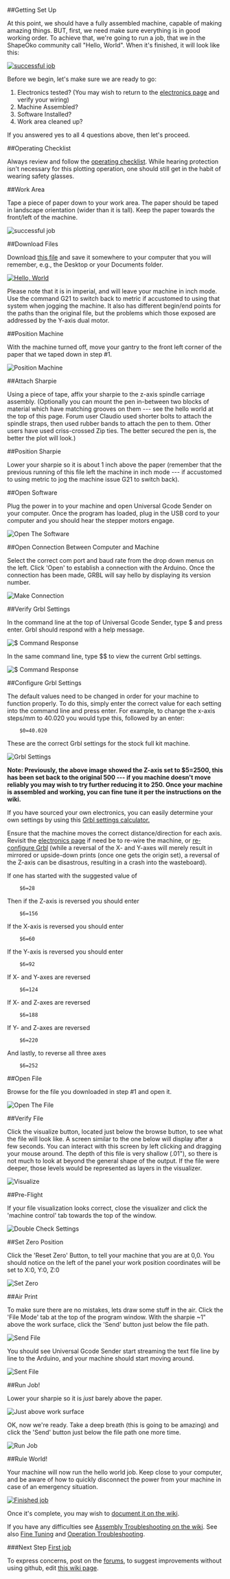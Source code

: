 ##Getting Set Up

At this point, we should have a fully assembled machine, capable of making amazing things. BUT, first, we need make sure everything is in good working order.  To achieve that, we're going to run a job, that we in the ShapeOko community call "Hello, World". When it's finished, it will look like this:

[![successful job](tPictures/so_2_helloworld_two_4.jpg)](Docs/content/tPictures/so_2_helloworld_two_16.jpg)

Before we begin, let's make sure we are ready to go:

1. Electronics tested? (You may wish to return to the [electronics page](electronics.html) and verify your wiring)
2. Machine Assembled?
3. Software Installed?
4. Work area cleaned up?


If you answered yes to all 4 questions above, then let's proceed.

##Operating Checklist

Always review and follow the [operating checklist](http://www.shapeoko.com/wiki/index.php/Operating_Checklist). While hearing protection isn't necessary for this plotting operation, one should still get in the habit of wearing safety glasses.

##Work Area

Tape a piece of paper down to your work area. The paper should be taped in landscape orientation (wider than it is tall). Keep the paper towards the front/left of the machine.

![successful job](helloworld/paper_tape.jpg)


##Download Files

Download [this file](http://docs.shapeoko.com/content/helloworld/helloworld2.nc) and save it somewhere to your computer that you will remember, e.g., the Desktop or your Documents folder. 

[![Hello, World](helloworld/file.png)](http://docs.shapeoko.com/content/helloworld/helloworld2.nc)

Please note that it is in imperial, and will leave your machine in inch mode. Use the command G21 to switch back to metric if accustomed to using that system when jogging the machine. It also has different begin/end points for the paths than the original file, but the problems which those exposed are addressed by the Y-axis dual motor.


##Position Machine

With the machine turned off, move your gantry to the front left corner of the paper that we taped down in step \#1.

![Position Machine](helloworld/gantry_lower_left.jpg)


##Attach Sharpie

Using a piece of tape, affix your sharpie to the z-axis spindle carriage assembly. (Optionally you can mount the pen in-between two blocks of material which have matching grooves on them --- see the hello world at the top of this page. Forum user Claudio used shorter bolts to attach the spindle straps, then used rubber bands to attach the pen to them. Other users have used criss-crossed Zip ties. The better secured the pen is, the better the plot will look.)


##Position Sharpie

Lower your sharpie so it is about 1 inch above the paper (remember that the previous running of this file left the machine in inch mode --- if accustomed to using metric to jog the machine issue G21 to switch back).


##Open Software

Plug the power in to your machine and open Universal Gcode Sender on your computer. Once the program has loaded, plug in the USB cord to your computer and you should hear the stepper motors engage.

![Open The Software](helloworld/ugs1.png)


##Open Connection Between Computer and Machine

Select the correct com port and baud rate from the drop down menus on the left.  Click 'Open' to establish a connection with the Arduino.  Once the connection has been made, GRBL will say hello by displaying its version number.

![Make Connection](helloworld/open_connection.png)


##Verify Grbl Settings

In the command line at the top of Universal Gcode Sender, type $ and press enter.  Grbl should respond with a help message.

![$ Command Response](helloworld/grbl_settings.png)

In the same command line, type $$ to view the current Grbl settings.

![$ Command Response](helloworld/grbl_config.png)


##Configure Grbl Settings

The default values need to be changed in order for your machine to function properly.  To do this, simply enter the correct value for each setting into the command line and press enter.  For example, to change the x-axis steps/mm to 40.020 you would type this, followed by an enter:

		$0=40.020

These are the correct Grbl settings for the stock full kit machine.

![Grbl Settings](helloworld/check_grbl_settings.png)

**Note: Previously, the above image showed the Z-axis set to $5=2500, this has been set back to the original 500 --- if you machine doesn't move reliably you may wish to try further reducing it to 250. Once your machine is assembled and working, you can fine tune it per the instructions on the wiki.**

If you have sourced your own electronics, you can easily determine your own settings by using this [Grbl settings calculator.](http://homepage.ntlworld.com/r.j.noble/ShapeOko/grblcalc/)

Ensure that the machine moves the correct distance/direction for each axis. Revisit the [electronics page](electronics.html) if need be to re-wire the machine, or [re-configure Grbl](http://www.shapeoko.com/wiki/index.php/Grbl#Invert_Bits) (while a reversal of the X- and Y-axes will merely result in mirrored or upside-down prints (once one gets the origin set), a reversal of the Z-axis can be disastrous, resulting in a crash into the wasteboard).

If one has started with the suggested value of

		$6=28
		
Then if the Z-axis is reversed you should enter

		$6=156
		
If the X-axis is reversed you should enter

		$6=60
		
If the Y-axis is reversed you should enter

		$6=92
		
If X- and Y-axes are reversed

		$6=124
		
If X- and Z-axes are reversed

		$6=188
		
If Y- and Z-axes are reversed

		$6=220
		
And lastly, to reverse all three axes

		$6=252



##Open File

Browse for the file you downloaded in step #1 and open it.

![Open The File](helloworld/ugs2.png)


##Verify File

Click the visualize button, located just below the browse button, to see what the file will look like. A screen similar to the one below will display after a few seconds. You can interact with this screen by left clicking and dragging your mouse around. The depth of this file is very shallow (.01"), so there is not much to look at beyond the general shape of the output. If the file were deeper, those levels would be represented as layers in the visualizer.

![Visualize](helloworld/ugs_visualize.png)


##Pre-Flight

If your file visualization looks correct, close the visualizer and click the 'machine control' tab towards the top of the window.

![Double Check Settings](helloworld/ugs3.png)


##Set Zero Position

Click the 'Reset Zero' Button, to tell your machine that you are at 0,0. You should notice on the left of the panel your work position coordinates will be set to X:0, Y:0, Z:0

![Set Zero](helloworld/ugs4.png)


##Air Print

To make sure there are no mistakes, lets draw some stuff in the air.  Click the 'File Mode' tab at the top of the program window. With the sharpie ~1" above the work surface, click the 'Send' button just below the file path.

![Send File](helloworld/run_job.png)

You should see Universal Gcode Sender start streaming the text file line by line to the Arduino, and your machine should start moving around.

![Sent File](helloworld/grbl_stream.png)


##Run Job!

Lower your sharpie so it is *just* barely above the paper.

![Just above work surface](helloworld/sharpie_close.jpg)

OK, now we're ready. Take a deep breath (this is going to be amazing) and click the 'Send' button just below the file path one more time.

![Run Job](helloworld/ugs5.png)


##Rule World!

Your machine will now run the hello world job. Keep close to your computer, and be aware of how to quickly disconnect the power from your machine in case of an emergency situation.

[![Finished job](tPictures/so_2_helloworld_two_4.jpg)](content/tPictures/so_2_helloworld_two_16.jpg)

Once it's complete, you may wish to [document it on the wiki](http://www.shapeoko.com/wiki/index.php/Hello_World).

If you have any difficulties see [Assembly Troubleshooting on the wiki](www.shapeoko.com/wiki/index.php/Assembly_troubleshooting). See also [Fine Tuning](www.shapeoko.com/wiki/index.php/Tuning) and [Operation Troubleshooting](http://www.shapeoko.com/wiki/index.php/Operation_Troubleshooting).

###Next Step [First job](http://docs.shapeoko.com/firstjob.html)

To express concerns, post on the [forums](http://www.shapeoko.com/forum/index.php), to suggest improvements without using github, edit [this wiki page](http://www.shapeoko.com/wiki/index.php?title=Helloworld_1&action=edit&redlink=1).

